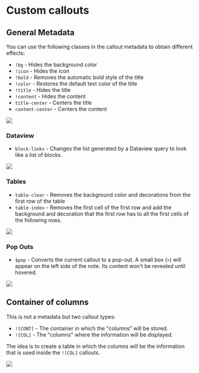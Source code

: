 # Custom callouts
## General Metadata

You can use the following classes in the callout metadata to obtain different effects:

- `!bg` - Hides the background color
- `!icon` - Hides the icon
- `!bold` - Removes the automatic bold style of the title
- `!color` - Restores the default text color of the title
- `!title` - Hides the title
- `!content` - Hides the content
- `title-center` - Centers the title
- `content-center` - Centers the content

![](../attachment/gifs/callout-general-metadata.gif)

### Dataview

- `block-links` - Changes the list generated by a Dataview query to look like a list of blocks.

![](../attachment/gifs/callout-block-links.gif)

### Tables

- `table-clear` - Removes the background color and decorations from the first row of the table
- `table-index` - Removes the first cell of the first row and add the background and decoration that the first row has to all the first cells of the following rows.

![](../attachment/gifs/callout-tables.gif)

### Pop Outs

- `$pop` - Converts the current callout to a pop-out. A small box (`>`) will appear on the left side of the note. Its content won't be revealed until hovered.

![](../attachment/gifs/callout-pop.gif)

## Container of columns

This is not a metadata but two callout types:

- `![CONT]` - The container in which the "columns" will be stored.
- `![COL]` - The "columns" where the information will be displayed.

The idea is to create a table in which the columns will be the information that is used inside the `![COL]` callouts.

![](../attachment/gifs/callout-cont-col.gif)
